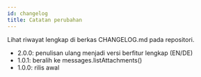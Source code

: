 ```yaml
---
id: changelog
title: Catatan perubahan
---
```


Lihat riwayat lengkap di berkas CHANGELOG.md pada repositori.

- 2.0.0: penulisan ulang menjadi versi berfitur lengkap (EN/DE)
- 1.0.1: beralih ke messages.listAttachments()
- 1.0.0: rilis awal
